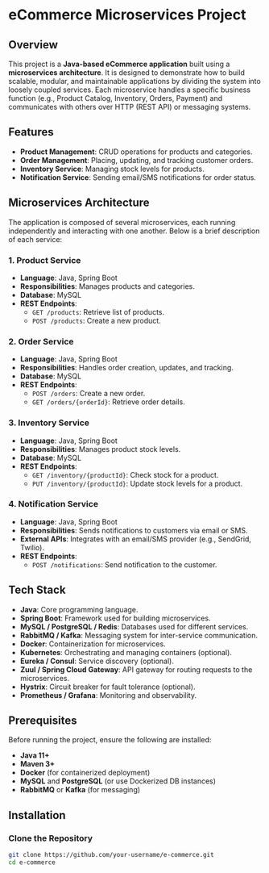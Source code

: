 # eCommerce Microservices Project

## Overview
This project is a **Java-based eCommerce application** built using a **microservices architecture**. It is designed to demonstrate how to build scalable, modular, and maintainable applications by dividing the system into loosely coupled services. Each microservice handles a specific business function (e.g., Product Catalog, Inventory, Orders, Payment) and communicates with others over HTTP (REST API) or messaging systems.

## Features
- **Product Management**: CRUD operations for products and categories.
- **Order Management**: Placing, updating, and tracking customer orders.
- **Inventory Service**: Managing stock levels for products.
- **Notification Service**: Sending email/SMS notifications for order status.

## Microservices Architecture
The application is composed of several microservices, each running independently and interacting with one another. Below is a brief description of each service:

### 1. **Product Service**
- **Language**: Java, Spring Boot
- **Responsibilities**: Manages products and categories.
- **Database**: MySQL
- **REST Endpoints**:
    - `GET /products`: Retrieve list of products.
    - `POST /products`: Create a new product.

### 2. **Order Service**
- **Language**: Java, Spring Boot
- **Responsibilities**: Handles order creation, updates, and tracking.
- **Database**: MySQL
- **REST Endpoints**:
    - `POST /orders`: Create a new order.
    - `GET /orders/{orderId}`: Retrieve order details.

### 3. **Inventory Service**
- **Language**: Java, Spring Boot
- **Responsibilities**: Manages product stock levels.
- **Database**: MySQL
- **REST Endpoints**:
    - `GET /inventory/{productId}`: Check stock for a product.
    - `PUT /inventory/{productId}`: Update stock levels for a product.

### 4. **Notification Service**
- **Language**: Java, Spring Boot
- **Responsibilities**: Sends notifications to customers via email or SMS.
- **External APIs**: Integrates with an email/SMS provider (e.g., SendGrid, Twilio).
- **REST Endpoints**:
    - `POST /notifications`: Send notification to the customer.

## Tech Stack
- **Java**: Core programming language.
- **Spring Boot**: Framework used for building microservices.
- **MySQL / PostgreSQL / Redis**: Databases used for different services.
- **RabbitMQ / Kafka**: Messaging system for inter-service communication.
- **Docker**: Containerization for microservices.
- **Kubernetes**: Orchestrating and managing containers (optional).
- **Eureka / Consul**: Service discovery (optional).
- **Zuul / Spring Cloud Gateway**: API gateway for routing requests to the microservices.
- **Hystrix**: Circuit breaker for fault tolerance (optional).
- **Prometheus / Grafana**: Monitoring and observability.

## Prerequisites

Before running the project, ensure the following are installed:
- **Java 11+**
- **Maven 3+**
- **Docker** (for containerized deployment)
- **MySQL** and **PostgreSQL** (or use Dockerized DB instances)
- **RabbitMQ** or **Kafka** (for messaging)

## Installation

### Clone the Repository

```bash
git clone https://github.com/your-username/e-commerce.git
cd e-commerce
